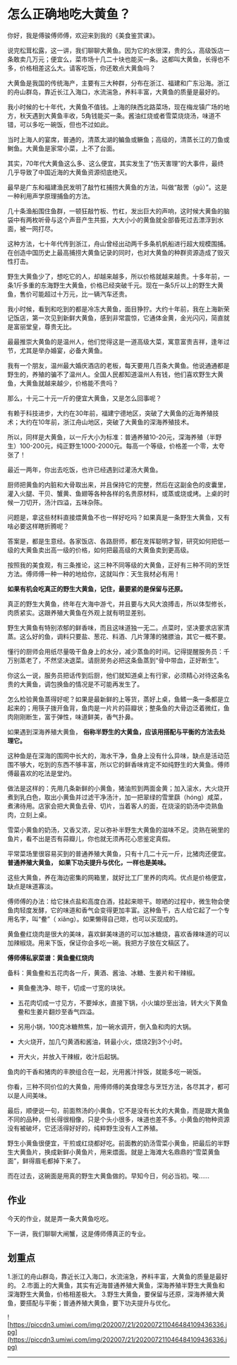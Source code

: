 # 怎么正确地吃大黄鱼？

你好，我是傅骏傅师傅，欢迎来到我的《美食鉴赏课》。

说完松茸松露，这一讲，我们聊聊大黄鱼。因为它的水很深，贵的么，高级饭店一条敢卖几万元；便宜么，菜市场十几二十块也能买一条。这都叫大黄鱼，长得也不多，价格相差这么大。请客吃饭，你还敢点大黄鱼吗？

大黄鱼是我国的传统海产，主要有三大种群，分布在浙江、福建和广东沿海。浙江的舟山群岛，靠近长江入海口，水流湍急，养料丰富，大黄鱼的质量是最好的。

我小时候的七十年代，大黄鱼不值钱。上海的陕西北路菜场，现在梅龙镇广场的地方，秋天遇到大黄鱼丰收，5角钱能买一条。酱油红烧或者雪菜烧烧汤，味道不错，可以多吃一碗饭，但也不过如此。

当时上海人的宴席，普通的，清蒸太湖的鳊鱼或鳜鱼；高级的，清蒸长江的刀鱼或鲥鱼。大黄鱼是家常小菜，上不了台面。

其实，70年代大黄鱼这么多、这么便宜，其实发生了“伤天害理”的大事件，最终几乎导致了中国近海的大黄鱼资源彻底绝灭。

最早是广东和福建渔民发明了敲竹杠捕捞大黄鱼的方法，叫做“敲罟（gǔ）”。这是一种利用声学原理捕鱼的方法。

几十条渔船围住鱼群，一顿狂敲竹板、竹杠，发出巨大的声响，这时候大黄鱼的脑袋中有两枚听骨与这个声音产生共振，大大小小的黄鱼就全部昏死过去漂浮到水面，被一网打尽。

这种方法，七十年代传到浙江，舟山曾经出动两千多条机帆船进行超大规模围捕。在创造中国历史上最高捕捞大黄鱼记录的同时，也对大黄鱼的种群资源造成了毁灭性打击。

野生大黄鱼少了，想吃它的人，却越来越多，所以价格就越来越贵。十多年前，一条1斤多重的东海野生大黄鱼，价格已经突破千元。现在一条5斤以上的野生大黄鱼，售价可能超过十万元，比一辆汽车还贵。

我小时候，看到和吃到的都是冷冻大黄鱼，面目狰狞。大约十年前，我在上海新荣记饭店，第一次见到新鲜大黄鱼，感到非常震惊，它通体金黄，金光闪闪，简直就是富丽堂皇，尊贵无比。

最最推崇大黄鱼的是温州人，他们觉得这是一道高级大菜，寓意富贵吉祥，逢年过节，尤其是举办婚宴，必备大黄鱼。

我有一个朋友，温州最大婚庆酒店的老板，每天要用几百条大黄鱼。他说通通都是野生的，养殖的骗不了温州人。全国人民都知道温州人有钱，他们喜欢野生大黄鱼，大黄鱼就越来越少，价格能不贵吗？

那么，十元二十元一斤的便宜大黄鱼，又是怎么回事呢？

有赖于科技进步，大约在30年前，福建宁德地区，突破了大黄鱼的近海养殖技术；大约在10年前，浙江舟山地区，突破了大黄鱼的深海养殖技术。

所以，同样是大黄鱼，以一斤大小为标准：普通养殖10-20元，深海养殖（半野生）100-200元，纯正野生1000-2000元。每高一个等级，价格差一个零，太夸张了！

最近一两年，你出去吃饭，也许已经遇到过灌汤大黄鱼。

厨师把黄鱼的内脏和大骨取出来，并且保持它的完整，然后在这副金色的皮囊里，灌入火腿、干贝、蟹黄、鱼翅等各种各样的名贵原材料，或蒸或烧或烤。上桌的时候一刀切开，汤汁四溢，五味杂陈。

问题是，拿这些材料直接煨黄鱼不也一样好吃吗？如果真是一条野生大黄鱼，又有啥必要这样瞎折腾呢？

答案是，都是生意经。各家饭店、各路厨师，都在发挥聪明才智，研究如何把低一级的大黄鱼卖出高一级的价格，如何把最高级的大黄鱼卖到更高级。

按照我的美食观，有三条推论，这三种不同等级的大黄鱼，正好有三种不同的烹饪方法。傅师傅一种一种的地给你，这就叫作：天生我材必有用！

 **如果有机会吃真正的野生大黄鱼，记住，最要紧的是保留与还原。**

真正的野生大黄鱼，终年在大海中游弋，并且要与大风大浪搏击，所以体型修长，肉质紧实。这跟养殖大黄鱼在外观上就有明显差别。

野生大黄鱼有特别浓郁的鲜香味，而且这味道独一无二。点菜时，坚决要求店家清蒸。这么好的鱼，调料只要盐、葱花、料酒、几片薄薄的猪膘油，其它一概不要。

懂行的厨师会用纸尽量吸干鱼身上的水分，减少蒸鱼的时间。记得提醒服务员：千万别蒸老了，不然坚决退菜。请厨房务必把这条鱼蒸到“骨中带血，正好断生”。

你这么一说，服务员把话传到后厨，他们就知道桌上有行家，必须精心对待这条名贵的大黄鱼，调包换鱼的情况是不可能再发生了。

怎么检验黄鱼蒸得好呢？如果是最新鲜的上等货，蒸好上桌，鱼鳍一条一条都是立起来的；用筷子拨开鱼背，鱼肉是一片片的蒜瓣状；整条鱼的大骨边泛着微红，鱼肉刚刚断生，富于弹性，味道鲜美，香气扑鼻。

如果遇到深海养殖大黄鱼， **俗称半野生的大黄鱼，应该用搭配与平衡的方法去处理它。**

这种鱼是在深海的围网中长大的，海水干净，鱼身上没有什么异味，缺点是活动范围不够大，吃到的东西不够丰富，所以它的鲜香味肯定不如纯野生的大黄鱼。傅师傅最喜欢的吃法是堂灼。

做法是这样的：先用几条新鲜的小黄鱼，猪油煎到两面金黄；加入滚水，大火烧开煮到乳白色，取出小黄鱼并过滤干净汤汁，加一把翠绿的雪里蕻（hóng）咸菜，煮沸待用。店家会把大黄鱼去骨、切片，当着客人的面，在烧滚的奶汤中烫熟鱼肉，立刻上桌。

雪菜小黄鱼的奶汤，又香又浓，足以弥补半野生大黄鱼的滋味不足。烫熟在碗里的鱼片，看不出是否有蒜瓣儿，你也就无须再花心思鉴定真假。

平常菜场里很容易买到的普通养殖大黄鱼，只有十几二十元一斤，比猪肉还便宜。 **普通养殖大黄鱼，**  **如果下功夫提升与优化，一样也是美味。**

这些大黄鱼，养在海边密集的网箱里，就好比工厂里养的肉鸡。优点是价格便宜，缺点是味道寡淡。

傅师傅的办法：给它抹点盐和高度白酒，挂起来晾干。晾晒的过程中，微生物会使鱼肉轻度发酵，它的味道和香气会变得更加丰富。这种鱼干，古人给它起了一个专用名字，叫“鲞”（ xiǎng）。如果懒得自己晾，也可以买现成的。

黄鱼鲞红烧肉是很大的美味，喜欢鲜美味道的可以加冰糖烧，喜欢香辣味道的可以加辣椒烧。用来下饭，保证你会多吃一碗。我把方子放在文稿区了。

 **傅师傅私家菜谱：黄鱼鲞红烧肉**

备料：黄鱼鲞和五花肉各一斤，黄酒、酱油、冰糖、生姜片和干辣椒。

* 黄鱼鲞洗净、晾干，切成一寸宽的块状。

* 五花肉切成一寸见方，不要焯水，直接下锅，小火煸炒至出油，转大火下黄鱼鲞和生姜片翻炒至香气四溢。

* 另用小锅，100克冰糖熬焦，加一碗水调开，倒入鱼和肉的大锅。

* 大火烧开，加几勺黄酒和酱油，转最小火，煨烧2到3个小时。

* 开大火，并放入干辣椒，收汁后起锅。

鱼肉的干香和猪肉的丰腴组合在一起，光用酱汁拌饭，就能多吃一碗饭。

你看，三种不同价位的大黄鱼，用傅师傅的美食理念与烹饪方法，各尽其才，都可以是人间美味。

最后，顺便说一句，前面熬汤的小黄鱼，它不是没有长大的大黄鱼，而是跟大黄鱼不同的品种，但长得很相像，只是个头小很多，味道也差不多。小黄鱼的物种资源没有被破坏，它还活得好好的，纯粹野生没有人工养殖。

野生小黄鱼很便宜，干煎或红烧都好吃。前面教的奶汤雪菜小黄鱼，把最后的半野生大黄鱼片，换成新鲜小黄鱼片，用来煨面。就是上海滩大名鼎鼎的“雪菜黄鱼面”，鲜得眉毛都掉下来了。

而在过去，这碗面是用真的野生大黄鱼做的。早知今日，何必当初。唉……

## 作业

今天的作业，就是弄一条大黄鱼吃吃。

下一讲，我们聊聊大闸蟹，这是傅师傅真正的专业。

## 划重点

1.浙江的舟山群岛，靠近长江入海口，水流湍急，养料丰富，大黄鱼的质量是最好的。
2.市面上的大黄鱼，其实有近海普通养殖大黄鱼，深海养殖半野生大黄鱼和深海野生大黄鱼，价格相差极大。
3.野生大黄鱼，要保留与还原，深海养殖大黄鱼，要搭配与平衡；普通养殖大黄鱼，要下功夫提升与优化。

![https://piccdn3.umiwi.com/img/202007/21/202007211046484109436336.jpg](https://piccdn3.umiwi.com/img/202007/21/202007211046484109436336.jpg)

---
